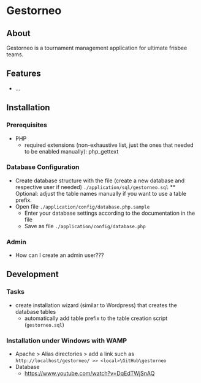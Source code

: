 Gestorneo
=========

About
-----

Gestorneo is a tournament management application for ultimate frisbee teams.

Features
--------

* ...

Installation
------------

### Prerequisites

* PHP
	* required extensions (non-exhaustive list, just the ones that needed to be enabled manually): php_gettext

### Database Configuration

* Create database structure with the file (create a new database and respective user if needed) ``./application/sql/gestorneo.sql``
** Optional: adjust the table names manually if you want to use a table prefix.
* Open file ``./application/config/database.php.sample``
	* Enter your database settings according to the documentation in the file
	* Save as file ``./application/config/database.php``
	
### Admin

* How can I create an admin user???


Development
-----------

### Tasks

* create installation wizard (similar to Wordpress) that creates the database tables
	* automatically add table prefix to the table creation script (``gestorneo.sql``)

### Installation under Windows with WAMP

* Apache > Alias directories > add a link such as ``http://localhost/gestorneo/ >> <local>\GitHub\gestorneo``
* Database
	* https://www.youtube.com/watch?v=DqEdTWjSnAQ

